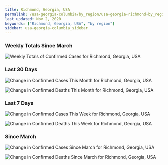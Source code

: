 ```yaml
---
title: Richmond, Georgia, USA
permalink: /usa-georgia-columbia/by_region/usa-georgia-richmond-by_region.html
last_updated: Nov 2, 2020
keywords: ["Richmond, Georgia, USA", "by region"]
sidebar: usa-georgia-columbia_sidebar
---
```


<h3>Weekly Totals Since March</h3>

![Weekly Totals of Confirmed Cases for Richmond, Georgia, USA](/covid_tracker/images/graphs/usa-georgia-richmond-weekly_totals_graph.png)

<h3>Last 30 Days</h3>

![Change in Confirmed Cases This Month for Richmond, Georgia, USA](/covid_tracker/images/graphs/usa-georgia-richmond-delta_confirmed-30_days_graph.png)

![Change in Confirmed Deaths This Month for Richmond, Georgia, USA](/covid_tracker/images/graphs/usa-georgia-richmond-delta_deaths-30_days_graph.png)

<h3>Last 7 Days</h3>

![Change in Confirmed Cases This Week for Richmond, Georgia, USA](/covid_tracker/images/graphs/usa-georgia-richmond-delta_confirmed-7_days_graph.png)

![Change in Confirmed Deaths This Week for Richmond, Georgia, USA](/covid_tracker/images/graphs/usa-georgia-richmond-delta_deaths-7_days_graph.png)

<h3>Since March</h3>

![Change in Confirmed Cases Since March for Richmond, Georgia, USA](/covid_tracker/images/graphs/usa-georgia-richmond-delta_confirmed-since_march_graph.png)

![Change in Confirmed Deaths Since March for Richmond, Georgia, USA](/covid_tracker/images/graphs/usa-georgia-richmond-delta_deaths-since_march_graph.png)

